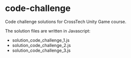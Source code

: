 # code-challenge

Code challenge solutions for CrossTech Unity Game course.

The solution files are written in Javascript:
- solution_code_challenge_1.js
- solution_code_challenge_2.js
- solution_code_challenge_3.js